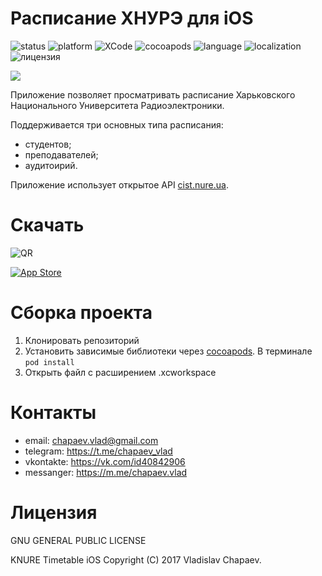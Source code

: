 # Расписание ХНУРЭ для iOS

![status](https://img.shields.io/badge/status-beta-orange.svg)
![platform](https://img.shields.io/badge/platform-iOS%208%2B-brightgreen.svg)
![XCode](https://img.shields.io/badge/XCode-8.2.1-brightgreen.svg)
![cocoapods](https://img.shields.io/badge/cocoapods-1.2.0-red.svg)
![language](https://img.shields.io/badge/language-Objective--C-blue.svg)
![localization](https://img.shields.io/badge/localization-RU%2FENG-yellow.svg)
![лицензия](https://img.shields.io/badge/license-GPL-blue.svg)

![](https://pp.vk.me/c637421/v637421906/22936/Dh76dygoebI.jpg)

Приложение позволяет просматривать расписание Харьковского Национального Университета Радиоэлектроники.

Поддерживается три основных типа расписания:
- студентов;
- преподавателей;
- аудитоирий.

Приложение использует открытое API [cist.nure.ua](http://cist.nure.ua/ias/app/tt/f?p=778:900:2711409463572850::NO).

# Скачать

![QR](https://raw.githubusercontent.com/ShogunPhyched/KNURE-TimeTable/411335f3e6a6e6459f7e3606bb8d14cb49f9bbe8/KNURE%20TimeTable%20iOS/Images.xcassets/qr-code.imageset/qr-code.png)

[![App Store](https://pp.vk.me/c637119/v637119906/1f37f/roEWg3ZGNoU.jpg)](https://itunes.apple.com/us/app/knure-sked/id797074875?l=ru&ls=1&mt=8)
# Сборка проекта

1. Клонировать репозиторий
2. Установить зависимые библиотеки через [cocoapods](https://cocoapods.org/).  В терминале `pod install`
3. Открыть файл с расширением .xcworkspace

# Контакты
- email: chapaev.vlad@gmail.com
- telegram: https://t.me/chapaev_vlad
- vkontakte: https://vk.com/id40842906
- messanger: https://m.me/chapaev.vlad

# Лицензия

GNU GENERAL PUBLIC LICENSE

KNURE Timetable iOS  Copyright (C) 2017 Vladislav Chapaev.
